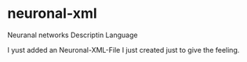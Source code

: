 neuronal-xml
============

Neuranal networks Descriptin Language

I yust added an Neuronal-XML-File I just created
just to give the feeling.

